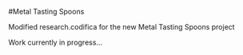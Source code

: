 #Metal Tasting Spoons

Modified research.codifica for the new Metal Tasting Spoons project

Work currently in progress...
